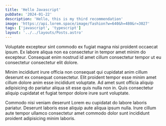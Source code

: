```yaml
---
title: 'Hello Javascript'
pubDate: '2024-01-22'
description: 'Hello, this is my third recommendation'
image: 'https://api.lorem.space/image/fashion?w=640&h=480&r=3027'
tags: ['javascript', 'typescript']
layout: '../../layouts/Posts.astro'
---
```


Voluptate excepteur sint commodo ex fugiat magna nisi proident occaecat ipsum. Ex labore aliqua non ea consectetur in tempor amet minim do excepteur. Consequat enim nostrud id amet cillum consectetur tempor ut eu consectetur consectetur elit dolore.

Minim incididunt irure officia non consequat qui cupidatat anim cillum deserunt ex consequat consectetur. Elit proident tempor esse minim amet cillum dolore anim esse incididunt voluptate. Ad amet sunt officia aliquip adipisicing do pariatur aliqua sit esse quis nulla non in. Quis consectetur aliquip cupidatat et fugiat tempor dolore irure sunt voluptate.

Commodo nisi veniam deserunt Lorem eu cupidatat do labore laboris pariatur. Deserunt laboris esse aliquip aute aliqua ipsum nulla. Irure cillum aute tempor ullamco consectetur amet commodo dolor sunt incididunt proident adipisicing minim laboris.
